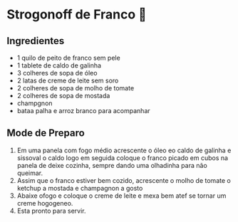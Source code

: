 # Strogonoff de Franco :chicken:

## Ingredientes

- 1 quilo de peito de franco sem pele
- 1 tablete de caldo de galinha
- 3 colheres de sopa de óleo
- 2 latas de creme de leite sem soro
- 2 colheres de sopa de molho de tomate
- 2 colheres de sopa de mostada
- champgnon
- bataa palha e arroz branco para acompanhar

## Mode de Preparo

1. Em uma panela com fogo médio acrescente o óleo eo caldo de galinha e sissoval o caldo logo em seguida coloque o franco picado em cubos na panela de deixe cozinha, sempre dando uma olhadinha para não queimar.
2. Assim que o franco estiver bem cozido, acrescente o molho de tomate o ketchup a mostada e champagnon a gosto
3. Abaixe ofogo e coloque o creme de leite e mexa bem atef se tornar um creme hogogeneo.
4. Esta pronto para servir.











